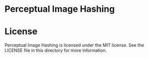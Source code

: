 # Perceptual Image Hashing

# License

Perceptual Image Hashing is licensed under the MIT license. See the LICENSE file in this directory for more information.
